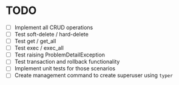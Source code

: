 # TODO
- [ ] Implement all CRUD operations
- [ ] Test soft-delete / hard-delete
- [ ] Test get / get_all
- [ ] Test exec / exec_all
- [ ] Test raising ProblemDetailException
- [ ] Test transaction and rollback functionality
- [ ] Implement unit tests for those scenarios
- [ ] Create management command to create superuser using `typer`

